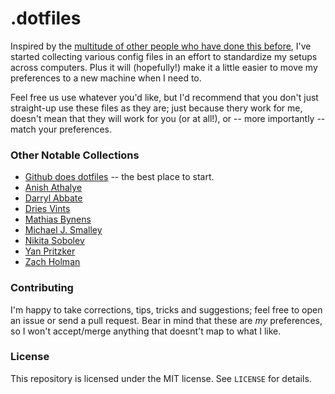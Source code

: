 # .dotfiles

Inspired by the [multitude of other people who have done this before](https://github.com/topics/dotfiles), I've started collecting various config files in an effort to standardize my setups across computers. Plus it will (hopefully!) make it a little easier to move my preferences to a new machine when I need to.

Feel free us use whatever you'd like, but I'd recommend that you don't just straight-up use these files as they are; just because thery work for me, doesn't mean that they will work for you (or at all!), or -- more importantly -- match your preferences.

### Other Notable Collections

* [Github does dotfiles](https://dotfiles.github.io/) -- the best place to start.
* [Anish Athalye](https://github.com/anishathalye/dotfiles)
* [Darryl Abbate](https://github.com/rootbeersoup/dotfiles)
* [Dries Vints](https://github.com/driesvints/dotfiles)
* [Mathias Bynens](https://github.com/mathiasbynens/dotfiles)
* [Michael J. Smalley](https://github.com/michaeljsmalley/dotfiles)
* [Nikita Sobolev](https://github.com/sobolevn/dotfiles)
* [Yan Pritzker](https://github.com/skwp/dotfiles)
* [Zach Holman](https://github.com/holman/dotfiles)

### Contributing

I'm happy to take corrections, tips, tricks and suggestions; feel free to open an issue or send a pull request. Bear in mind that these are _my_ preferences, so I won't accept/merge anything that doesnt't map to what I like.

### License

This repository is licensed under the MIT license. See `LICENSE` for details.
